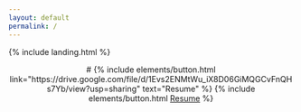 ```yaml
---
layout: default
permalink: /
---
```


{% include landing.html %}

<center>
# {% include elements/button.html link="https://drive.google.com/file/d/1Evs2ENMtWu_iX8D06GiMQGCvFnQHs7Yb/view?usp=sharing" text="Resume" %}
{% include elements/button.html <a href="https://drive.google.com/file/d/1Evs2ENMtWu_iX8D06GiMQGCvFnQHs7Yb/view?usp=sharing" target="_blank">Resume</a> %}
</center>
